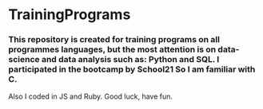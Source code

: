 # TrainingPrograms
### This repository is created for training programs on all programmes languages, but the most attention is on data-science and data analysis such as: Python and SQL. I participated in the bootcamp by School21 So I am familiar with C.
Also I coded in JS and Ruby. Good luck, have fun.

